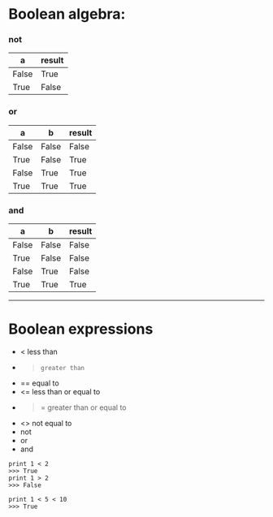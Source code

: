 # Boolean algebra:

### not
| a     | result |
|-------|--------|
| False | True   |
| True  | False  |


### or
| a     | b     | result |
|-------|-------|--------|
| False | False | False  |
| True  | False | True   |
| False | True  | True   |
| True  | True  | True   |


### and
| a     | b     | result |
|-------|-------|--------|
| False | False | False  |
| True  | False | False  |
| False | True  | False  |
| True  | True  | True   |

- - -

# Boolean expressions 
* <     less than
* >     greater than
* ==    equal to
* <=    less than or equal to
* >=    greater than or equal to
* <>    not equal to
* not
* or
* and

```
print 1 < 2
>>> True
print 1 > 2
>>> False

print 1 < 5 < 10
>>> True
```
